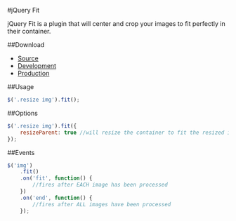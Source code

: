 #jQuery Fit

jQuery Fit is a plugin that will center and crop your images to fit perfectly in their container.

##Download

- [Source](http://github.com/jgallen23/fit)
- [Development](https://raw.github.com/jgallen23/fit/master/dist/jquery.fit.js)
- [Production](https://raw.github.com/jgallen23/fit/master/dist/jquery.fit.min.js)

##Usage

```js
$('.resize img').fit();
```

##Options

```js
$('.resize img').fit({
	resizeParent: true //will resize the container to fit the resized image's aspect ratio
});
```

##Events

```js
$('img')
	.fit()
	.on('fit', function() {
		//fires after EACH image has been processed 
	})
	.on('end', function() {
		//fires after ALL images have been processed
	});
```
